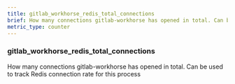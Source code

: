 ```yaml
---
title: gitlab_workhorse_redis_total_connections
brief: How many connections gitlab-workhorse has opened in total. Can be used to track Redis connection rate for this process
metric_type: counter
---
```

### gitlab_workhorse_redis_total_connections

How many connections gitlab-workhorse has opened in total. Can be used to track Redis connection rate for this process